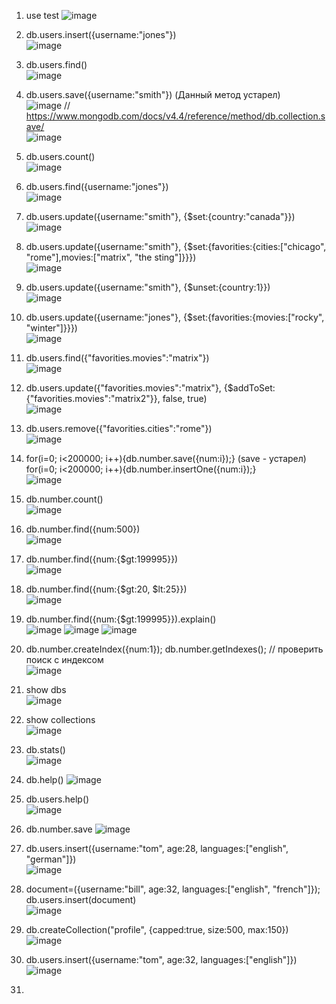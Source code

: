 1. use test
![image](https://user-images.githubusercontent.com/72013308/219759510-e585dd4a-55ca-4ca1-b68f-4bc69dc6d433.png)  
  
2. db.users.insert({username:"jones"})  
![image](https://user-images.githubusercontent.com/72013308/219760057-bd99d2df-7841-410b-8ed3-600d4c901cd1.png)  
  
3. db.users.find()  
![image](https://user-images.githubusercontent.com/72013308/219761172-963ac7d4-40a8-4949-b563-5bf7412929a3.png)  
  
4. db.users.save({username:"smith"}) (Данный метод устарел)  
![image](https://user-images.githubusercontent.com/72013308/219765466-9ddbf4f6-401b-49d1-95aa-25eecd1a0fee.png)
// https://www.mongodb.com/docs/v4.4/reference/method/db.collection.save/  
![image](https://user-images.githubusercontent.com/72013308/219776042-0079d086-b025-4e7b-86f7-24895d387b3a.png)  
  
5. db.users.count()  
![image](https://user-images.githubusercontent.com/72013308/219777228-8b87d9f3-21c1-428c-af6e-c9af4728cbf8.png)    
  
6. db.users.find({username:"jones"})  
![image](https://user-images.githubusercontent.com/72013308/219767120-1a29e5c8-5adf-4945-99f0-de11d947323b.png)  
  
7. db.users.update({username:"smith"}, {$set:{country:"canada"}})  
![image](https://user-images.githubusercontent.com/72013308/219777758-fde15e76-5584-4c93-9221-291a6572ef3a.png)    
  
8. db.users.update({username:"smith"}, {$set:{favorities:{cities:["chicago", "rome"],movies:["matrix", "the sting"]}}})  
![image](https://user-images.githubusercontent.com/72013308/219778147-049c1096-0c71-4fa6-81f0-9ecc23308353.png)    
  
9. db.users.update({username:"smith"}, {$unset:{country:1}})  
![image](https://user-images.githubusercontent.com/72013308/219778449-3e480eb7-e593-4256-b1d0-41a15ab30ca8.png)  
  
10. db.users.update({username:"jones"}, {$set:{favorities:{movies:["rocky", "winter"]}}})  
![image](https://user-images.githubusercontent.com/72013308/219769496-02704991-3a81-4e75-bb5a-882773f3d437.png)  
  
11. db.users.find({"favorities.movies":"matrix"})  
![image](https://user-images.githubusercontent.com/72013308/219778939-3d0356e5-ac83-4863-b4c3-048c016cabd0.png)  
  
12. db.users.update({"favorities.movies":"matrix"}, {$addToSet:{"favorities.movies":"matrix2"}}, false, true)  
![image](https://user-images.githubusercontent.com/72013308/219781743-6038ee2d-2c7b-454d-85fc-092c47fe44a3.png)  
  
13. db.users.remove({"favorities.cities":"rome"})  
![image](https://user-images.githubusercontent.com/72013308/219782070-b8e36df0-2735-4a9a-a7c1-995d90b3d966.png)  
  
14. for(i=0; i<200000; i++){db.number.save({num:i});}  (save - устарел)  
for(i=0; i<200000; i++){db.number.insertOne({num:i});}  
![image](https://user-images.githubusercontent.com/72013308/219785312-d0c94c7b-7b83-4c2a-9c03-11925dc627b6.png)  
  
15. db.number.count()  
![image](https://user-images.githubusercontent.com/72013308/219785436-c87e21a3-693b-4867-a3d3-20b2a4ddfc0a.png)  
  
16. db.number.find({num:500})  
![image](https://user-images.githubusercontent.com/72013308/219785581-5f30905d-ad4c-4110-b92d-b8bd6728319e.png)  
  
17. db.number.find({num:{$gt:199995}})  
![image](https://user-images.githubusercontent.com/72013308/219785776-049e16c8-2eaf-40a2-a057-c639aadfc23f.png)  
  
18. db.number.find({num:{$gt:20, $lt:25}})  
![image](https://user-images.githubusercontent.com/72013308/219785979-a3116e64-4f84-4a86-aada-763893a49981.png)  
  
19. db.number.find({num:{$gt:199995}}).explain()  
![image](https://user-images.githubusercontent.com/72013308/219786538-f29d423c-c9ea-459b-a63d-329f5d8a3ff7.png)
![image](https://user-images.githubusercontent.com/72013308/219786743-e171baa7-0a9a-4bb6-adbb-f919051c08de.png)
![image](https://user-images.githubusercontent.com/72013308/219786839-1778ffd8-28e7-40ba-8bde-a667921fc3ee.png)
  
20. db.number.createIndex({num:1});     db.number.getIndexes();  // проверить поиск с индексом  
![image](https://user-images.githubusercontent.com/72013308/219787020-c99406e4-3dda-4042-b5b7-71e055e8b4f6.png)
  
21. show dbs  
![image](https://user-images.githubusercontent.com/72013308/219843906-a7305a85-cdb2-4cb7-893c-f5fd7cca6144.png)
  
22. show collections  
![image](https://user-images.githubusercontent.com/72013308/219843933-7f8293cf-4328-4a15-a20e-9e93faa4f863.png)
  
23. db.stats()  
![image](https://user-images.githubusercontent.com/72013308/219843950-18e35575-53fe-498b-8a82-2490f9309d2e.png)
  
24. db.help()
![image](https://user-images.githubusercontent.com/72013308/219843991-f2b769bd-c077-4010-a64d-4f76e6a12948.png)
  
25. db.users.help()  
![image](https://user-images.githubusercontent.com/72013308/219844036-525eafd4-70da-4adf-91de-3e4f83ec24b4.png)
  
26. db.number.save
![image](https://user-images.githubusercontent.com/72013308/219844054-6f19aea2-6722-4324-b7f8-d55deb4238dd.png)
  
27. db.users.insert({username:"tom", age:28, languages:["english", "german"]})  
![image](https://user-images.githubusercontent.com/72013308/219844109-b17c2015-92c0-4b8b-a294-ece71793c687.png)
  
28. document=({username:"bill", age:32, languages:["english", "french"]});   db.users.insert(document)  
![image](https://user-images.githubusercontent.com/72013308/219844153-aac839ba-5f7e-41fc-8a46-a5d806df2643.png)
  
29. db.createCollection("profile", {capped:true, size:500, max:150})  
![image](https://user-images.githubusercontent.com/72013308/219844175-e5485734-7a6b-4038-984f-3b0f6101d35d.png)
  
30. db.users.insert({username:"tom", age:32, languages:["english"]})  
![image](https://user-images.githubusercontent.com/72013308/219844192-ebb7c8ab-c235-4458-9ddd-7d99c554242b.png)
  
31.



